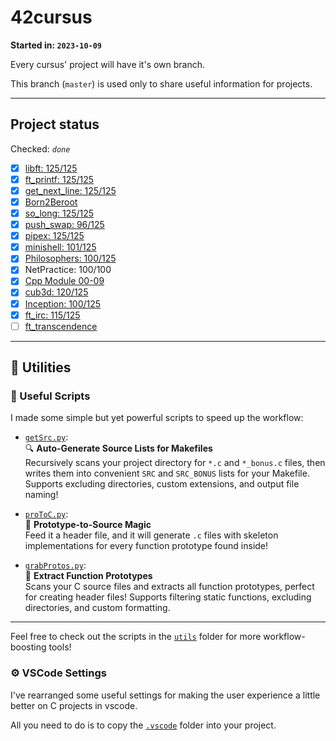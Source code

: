 # 42cursus

**Started in: `2023-10-09`**

Every cursus' project will have it's own branch.

This branch (`master`) is used only to share useful information for projects.

---

## Project status

Checked: *`done`*

- [x] [libft: 125/125](https://github.com/Sandoramix/42cursus/tree/libft)
- [x] [ft_printf: 125/125](https://github.com/Sandoramix/42cursus/tree/ft_printf)
- [x] [get_next_line: 125/125](https://github.com/Sandoramix/42cursus/tree/get_next_line)
- [x] [Born2Beroot](https://github.com/Sandoramix/42cursus/tree/born2beroot)
- [x] [so_long: 125/125](https://github.com/Sandoramix/42cursus/tree/so_long)
- [x] [push_swap: 96/125](https://github.com/Sandoramix/42cursus/tree/push_swap)
- [x] [pipex: 125/125](https://github.com/Sandoramix/42cursus/tree/pipex)
- [x] [minishell: 101/125](https://github.com/Sandoramix/42-minishell)
- [x] [Philosophers: 100/125](https://github.com/Sandoramix/42cursus/tree/philosophers)
- [x] NetPractice: 100/100
- [x] [Cpp Module 00-09](https://github.com/Sandoramix/42cursus/tree/cpp-modules)
- [x] [cub3d: 120/125](https://github.com/Sandoramix/42-cub3d)
- [x] [Inception: 100/125](https://github.com/Sandoramix/42cursus/tree/inception)
- [x] [ft_irc: 115/125](https://github.com/Sandoramix/42-ft_irc)
- [ ] [ft_transcendence](#)

---

## 🚀 Utilities

### 📁 Useful Scripts

I made some simple but yet powerful scripts to speed up the workflow:

- [`getSrc.py`](./utils/getSrc.py):  
  🔍 **Auto-Generate Source Lists for Makefiles**  
  Recursively scans your project directory for `*.c` and `*_bonus.c` files, then writes them into convenient `SRC` and `SRC_BONUS` lists for your Makefile. Supports excluding directories, custom extensions, and output file naming!

- [`proToC.py`](./utils/proToC.py):  
  🧙 **Prototype-to-Source Magic**  
  Feed it a header file, and it will generate `.c` files with skeleton implementations for every function prototype found inside!

- [`grabProtos.py`](./utils/grabProtos.py):  
  🎯 **Extract Function Prototypes**  
  Scans your C source files and extracts all function prototypes, perfect for creating header files! Supports filtering static functions, excluding directories, and custom formatting.

---

Feel free to check out the scripts in the [`utils`](./utils/) folder for more workflow-boosting tools!

### ⚙️ VSCode Settings

I've rearranged some useful settings for making the user experience a little better on C projects in vscode.

All you need to do is to copy the [`.vscode`](.vscode) folder into your project.
